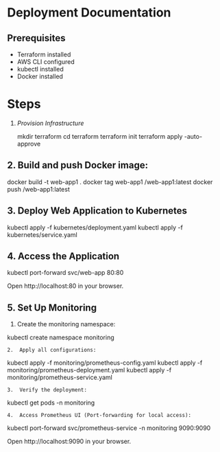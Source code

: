 # Deployment Documentation
## Prerequisites
- Terraform installed
- AWS CLI configured
- kubectl installed
- Docker installed

# Steps

1. *Provision Infrastructure*
    
   mkdir terraform
   cd terraform
   terraform init
   terraform apply -auto-approve



## 2. Build and push Docker image:
  
   docker build -t web-app1 .
   docker tag web-app1 <your-repo>/web-app1:latest
   docker push <your-repo>/web-app1:latest



## 3.	Deploy Web Application to Kubernetes

kubectl apply -f kubernetes/deployment.yaml
kubectl apply -f kubernetes/service.yaml



## 4.	Access the Application

kubectl port-forward svc/web-app 80:80

Open http://localhost:80 in your browser.


## 5.	Set Up Monitoring

   1.	Create the monitoring namespace:


kubectl create namespace monitoring


	2.	Apply all configurations:

kubectl apply -f monitoring/prometheus-config.yaml
kubectl apply -f monitoring/prometheus-deployment.yaml
kubectl apply -f monitoring/prometheus-service.yaml


	3.	Verify the deployment:

kubectl get pods -n monitoring


	4.	Access Prometheus UI (Port-forwarding for local access):

kubectl port-forward svc/prometheus-service -n monitoring 9090:9090

Open http://localhost:9090 in your browser.
	